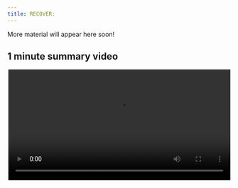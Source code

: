 ```yaml
---
title: RECOVER: 
---
```


More material will appear here soon!


## 1 minute summary video

<p align="center">
  <video width="500" controls>
    <source src="FINAL_VIDEO_RECOVER_compressed.mp4" type="video/mp4">
  </video>
</p>


